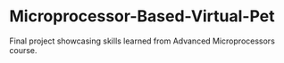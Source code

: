 # Microprocessor-Based-Virtual-Pet
Final project showcasing skills learned from Advanced Microprocessors course.

